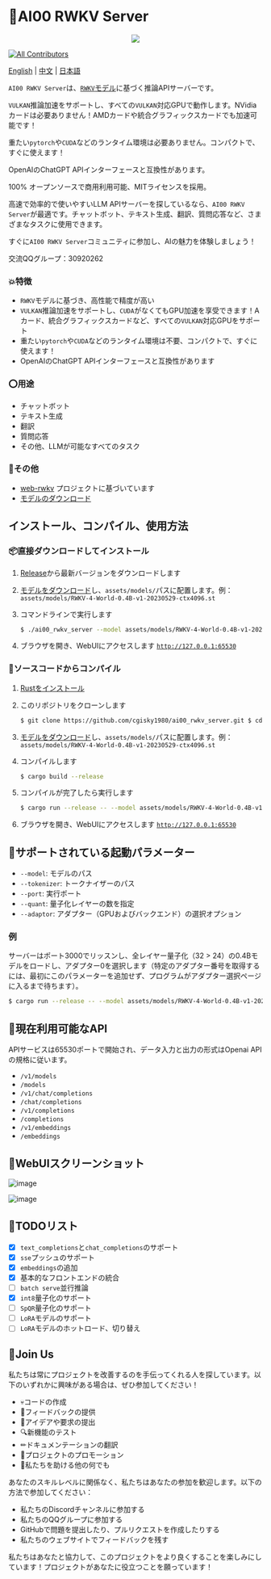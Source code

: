 # 💯AI00 RWKV Server
<p align='center'>
<image src="docs/ai00.gif" />
</p>
 
<!-- ALL-CONTRIBUTORS-BADGE:START - Do not remove or modify this section --> 
[![All Contributors](https://img.shields.io/badge/all_contributors-4-orange.svg?style=flat-square)](#contributors-) 
<!-- ALL-CONTRIBUTORS-BADGE:END -->
 
 [English](README.md) | [中文](README_zh.md)  | [日本語](README_jp.md)

`AI00 RWKV Server`は、[`RWKV`モデル](https://github.com/BlinkDL/ChatRWKV)に基づく推論APIサーバーです。

`VULKAN`推論加速をサポートし、すべての`VULKAN`対応GPUで動作します。NVidiaカードは必要ありません！AMDカードや統合グラフィックスカードでも加速可能です！

重たい`pytorch`や`CUDA`などのランタイム環境は必要ありません。コンパクトで、すぐに使えます！

OpenAIのChatGPT APIインターフェースと互換性があります。

100% オープンソースで商用利用可能、MITライセンスを採用。

高速で効率的で使いやすいLLM APIサーバーを探しているなら、`AI00 RWKV Server`が最適です。チャットボット、テキスト生成、翻訳、質問応答など、さまざまなタスクに使用できます。

すぐに`AI00 RWKV Server`コミュニティに参加し、AIの魅力を体験しましょう！

交流QQグループ：30920262

### 💥特徴

*   `RWKV`モデルに基づき、高性能で精度が高い
*   `VULKAN`推論加速をサポートし、`CUDA`がなくてもGPU加速を享受できます！Aカード、統合グラフィックスカードなど、すべての`VULKAN`対応GPUをサポート
*   重たい`pytorch`や`CUDA`などのランタイム環境は不要、コンパクトで、すぐに使えます！
*   OpenAIのChatGPT APIインターフェースと互換性があります

### ⭕用途

*   チャットボット
*   テキスト生成
*   翻訳
*   質問応答
*   その他、LLMが可能なすべてのタスク

### 👻その他

*   [web-rwkv](https://github.com/cryscan/web-rwkv) プロジェクトに基づいています
*   [モデルのダウンロード](https://huggingface.co/cgisky/RWKV-safetensors-fp16)

## インストール、コンパイル、使用方法

### 📦直接ダウンロードしてインストール

1.  [Release](https://github.com/cgisky1980/ai00_rwkv_server/releases)から最新バージョンをダウンロードします
    
2.  [モデルをダウンロード](https://huggingface.co/cgisky/RWKV-safetensors-fp16)し、`assets/models/`パスに配置します。例：`assets/models/RWKV-4-World-0.4B-v1-20230529-ctx4096.st`
    
3.  コマンドラインで実行します
    
    ```bash
    $ ./ai00_rwkv_server --model assets/models/RWKV-4-World-0.4B-v1-20230529-ctx4096.st
    ```
    
4.  ブラウザを開き、WebUIにアクセスします [`http://127.0.0.1:65530`](http://127.0.0.1:65530)
    

### 📜ソースコードからコンパイル

1.  [Rustをインストール](https://www.rust-lang.org/)
    
2.  このリポジトリをクローンします
    
    ```bash
    $ git clone https://github.com/cgisky1980/ai00_rwkv_server.git $ cd ai00_rwkv_server
    ```
    
3.  [モデルをダウンロード](https://huggingface.co/cgisky/RWKV-safetensors-fp16)し、`assets/models/`パスに配置します。例：`assets/models/RWKV-4-World-0.4B-v1-20230529-ctx4096.st`
    
4.  コンパイルします
    
    ```bash
    $ cargo build --release
    ```
    
5.  コンパイルが完了したら実行します
    
    ```bash
    $ cargo run --release -- --model assets/models/RWKV-4-World-0.4B-v1-20230529-ctx4096.st
    ```
    
6.  ブラウザを開き、WebUIにアクセスします [`http://127.0.0.1:65530`](http://127.0.0.1:65530)
    

## 📝サポートされている起動パラメーター

*   `--model`: モデルのパス
*   `--tokenizer`: トークナイザーのパス
*   `--port`: 実行ポート
*   `--quant`: 量子化レイヤーの数を指定
*   `--adaptor`: アダプター（GPUおよびバックエンド）の選択オプション

### 例

サーバーはポート3000でリッスンし、全レイヤー量子化（32 > 24）の0.4Bモデルをロードし、アダプター0を選択します（特定のアダプター番号を取得するには、最初にこのパラメーターを追加せず、プログラムがアダプター選択ページに入るまで待ちます）。

```bash
$ cargo run --release -- --model assets/models/RWKV-4-World-0.4B-v1-20230529-ctx4096.st --port 3000 --quant 32 --adaptor 0
```

## 📙現在利用可能なAPI

APIサービスは65530ポートで開始され、データ入力と出力の形式はOpenai APIの規格に従います。

*   `/v1/models`
*   `/models`
*   `/v1/chat/completions`
*   `/chat/completions`
*   `/v1/completions`
*   `/completions`
*   `/v1/embeddings`
*   `/embeddings`

## 📙WebUIスクリーンショット

![image](https://github.com/cgisky1980/ai00_rwkv_server/assets/82481660/33e8da0b-5d3f-4dfc-bf35-4a8147d099bc)

![image](https://github.com/cgisky1980/ai00_rwkv_server/assets/82481660/a24d6c72-31a0-4ff7-8a61-6eb98aae46e8)

## 📝TODOリスト

*   [x] `text_completions`と`chat_completions`のサポート
*   [x] `sse`プッシュのサポート
*   [x] `embeddings`の追加
*   [x] 基本的なフロントエンドの統合
*   [ ] `batch serve`並行推論
*   [x] `int8`量子化のサポート
*   [ ] `SpQR`量子化のサポート
*   [ ] `LoRA`モデルのサポート
*   [ ] `LoRA`モデルのホットロード、切り替え

## 👥Join Us

私たちは常にプロジェクトを改善するのを手伝ってくれる人を探しています。以下のいずれかに興味がある場合は、ぜひ参加してください！

*   💀コードの作成
*   💬フィードバックの提供
*   🔆アイデアや要求の提出
*   🔍新機能のテスト
*   ✏ドキュメンテーションの翻訳
*   📣プロジェクトのプロモーション
*   🏅私たちを助ける他の何でも

あなたのスキルレベルに関係なく、私たちはあなたの参加を歓迎します。以下の方法で参加してください：

*   私たちのDiscordチャンネルに参加する
*   私たちのQQグループに参加する
*   GitHubで問題を提出したり、プルリクエストを作成したりする
*   私たちのウェブサイトでフィードバックを残す

私たちはあなたと協力して、このプロジェクトをより良くすることを楽しみにしています！プロジェクトがあなたに役立つことを願っています！
